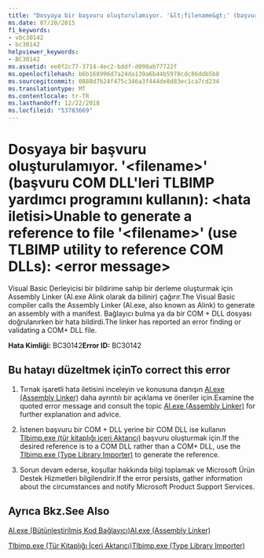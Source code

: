 ```yaml
---
title: "Dosyaya bir başvuru oluşturulamıyor. '&lt;filename&gt;' (başvuru COM DLL'leri TLBIMP yardımcı programını kullanın): &lt;hata iletisi&gt;"
ms.date: 07/20/2015
f1_keywords:
- vbc30142
- bc30142
helpviewer_keywords:
- BC30142
ms.assetid: ee0f2c77-3714-4ec2-bddf-d098ab77722f
ms.openlocfilehash: b6b168996d7a24da139a6b44b5978cdc86ddb5b8
ms.sourcegitcommit: 0888d7b24f475c346a3f444de8d83ec1ca7cd234
ms.translationtype: MT
ms.contentlocale: tr-TR
ms.lasthandoff: 12/22/2018
ms.locfileid: "53783669"
---
```

# <a name="unable-to-generate-a-reference-to-file-ltfilenamegt-use-tlbimp-utility-to-reference-com-dlls-lterror-messagegt"></a><span data-ttu-id="132cd-102">Dosyaya bir başvuru oluşturulamıyor. '&lt;filename&gt;' (başvuru COM DLL'leri TLBIMP yardımcı programını kullanın): &lt;hata iletisi&gt;</span><span class="sxs-lookup"><span data-stu-id="132cd-102">Unable to generate a reference to file '&lt;filename&gt;' (use TLBIMP utility to reference COM DLLs): &lt;error message&gt;</span></span>
<span data-ttu-id="132cd-103">Visual Basic Derleyicisi bir bildirime sahip bir derleme oluşturmak için Assembly Linker (Al.exe Alink olarak da bilinir) çağırır.</span><span class="sxs-lookup"><span data-stu-id="132cd-103">The Visual Basic compiler calls the Assembly Linker (Al.exe, also known as Alink) to generate an assembly with a manifest.</span></span> <span data-ttu-id="132cd-104">Bağlayıcı bulma ya da bir COM + DLL dosyası doğrulanırken bir hata bildirdi.</span><span class="sxs-lookup"><span data-stu-id="132cd-104">The linker has reported an error finding or validating a COM+ DLL file.</span></span>  
  
 <span data-ttu-id="132cd-105">**Hata Kimliği:** BC30142</span><span class="sxs-lookup"><span data-stu-id="132cd-105">**Error ID:** BC30142</span></span>  
  
## <a name="to-correct-this-error"></a><span data-ttu-id="132cd-106">Bu hatayı düzeltmek için</span><span class="sxs-lookup"><span data-stu-id="132cd-106">To correct this error</span></span>  
  
1.  <span data-ttu-id="132cd-107">Tırnak işaretli hata iletisini inceleyin ve konusuna danışın [Al.exe (Assembly Linker)](../../framework/tools/al-exe-assembly-linker.md) daha ayrıntılı bir açıklama ve öneriler için.</span><span class="sxs-lookup"><span data-stu-id="132cd-107">Examine the quoted error message and consult the topic  [Al.exe (Assembly Linker)](../../framework/tools/al-exe-assembly-linker.md) for further explanation and advice.</span></span>  
  
2.  <span data-ttu-id="132cd-108">İstenen başvuru bir COM + DLL yerine bir COM DLL ise kullanın [Tlbimp.exe (tür kitaplığı içeri Aktarıcı)](../../framework/tools/tlbimp-exe-type-library-importer.md) başvuru oluşturmak için.</span><span class="sxs-lookup"><span data-stu-id="132cd-108">If the desired reference is to a COM DLL rather than a COM+ DLL, use the [Tlbimp.exe (Type Library Importer)](../../framework/tools/tlbimp-exe-type-library-importer.md) to generate the reference.</span></span>  
  
3.  <span data-ttu-id="132cd-109">Sorun devam ederse, koşullar hakkında bilgi toplamak ve Microsoft Ürün Destek Hizmetleri bilgilendirir.</span><span class="sxs-lookup"><span data-stu-id="132cd-109">If the error persists, gather information about the circumstances and notify Microsoft Product Support Services.</span></span>  
  
## <a name="see-also"></a><span data-ttu-id="132cd-110">Ayrıca Bkz.</span><span class="sxs-lookup"><span data-stu-id="132cd-110">See Also</span></span>  
 [<span data-ttu-id="132cd-111">Al.exe (Bütünleştirilmiş Kod Bağlayıcı)</span><span class="sxs-lookup"><span data-stu-id="132cd-111">Al.exe (Assembly Linker)</span></span>](../../framework/tools/al-exe-assembly-linker.md)  

 [<span data-ttu-id="132cd-112">Tlbimp.exe (Tür Kitaplığı İçeri Aktarıcı)</span><span class="sxs-lookup"><span data-stu-id="132cd-112">Tlbimp.exe (Type Library Importer)</span></span>](../../framework/tools/tlbimp-exe-type-library-importer.md)  

